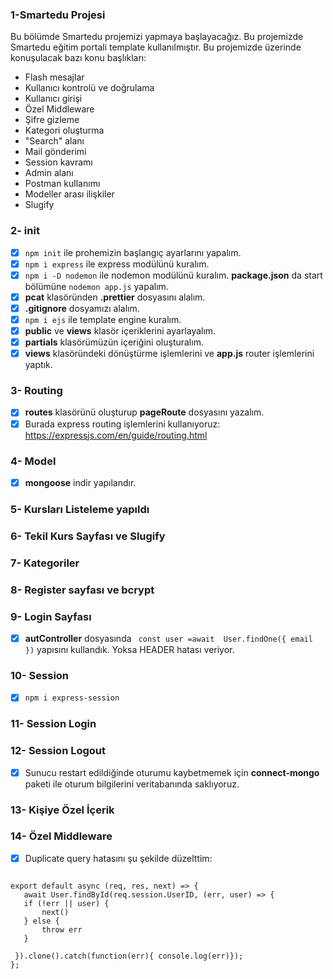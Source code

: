 ### 1-Smartedu Projesi
Bu bölümde Smartedu projemizi yapmaya başlayacağız. Bu projemizde Smartedu eğitim portali template kullanılmıştır. Bu projemizde üzerinde konuşulacak bazı konu başlıkları:

* Flash mesajlar
* Kullanıcı kontrolü ve doğrulama
* Kullanıcı girişi
* Özel Middleware
* Şifre gizleme
* Kategori oluşturma
* "Search" alanı
* Mail gönderimi
* Session kavramı
* Admin alanı
* Postman kullanımı
* Modeller arası ilişkiler
* Slugify

### 2- init

- [x] `npm init` ile prohemizin başlangıç ayarlarını yapalım.
- [x] `npm i express` ile express modülünü kuralım.
- [x] `npm i -D nodemon` ile nodemon modülünü kuralım. **package.json** da start bölümüne `nodemon app.js` yapalım.
- [x] **pcat** klasöründen **.prettier** dosyasını alalım.
- [x] **.gitignore** dosyamızı alalım.
- [x] `npm i ejs` ile template engine kuralım.
- [x] **public** ve **views** klasör içeriklerini ayarlayalım.
- [x] **partials** klasörümüzün içeriğini oluşturalım.
- [x] **views** klasöründeki dönüştürme işlemlerini ve **app.js** router işlemlerini yaptık.

### 3- Routing
- [x] **routes** klasörünü oluşturup **pageRoute** dosyasını yazalım.
- [x] Burada express routing işlemlerini kullanıyoruz: https://expressjs.com/en/guide/routing.html

### 4- Model
- [x] **mongoose** indir yapılandır.
### 5- Kursları Listeleme yapıldı
### 6- Tekil Kurs Sayfası ve Slugify
### 7- Kategoriler 
### 8- Register sayfası ve bcrypt
### 9- Login Sayfası
- [x] **autController** dosyasında ` const user =await  User.findOne({ email })` yapısını kullandık. Yoksa HEADER hatası veriyor.
### 10- Session
- [x] `npm i express-session`
### 11- Session Login
### 12- Session Logout
- [x] Sunucu restart edildiğinde oturumu kaybetmemek için **connect-mongo** paketi ile oturum bilgilerini veritabanında saklıyoruz.
### 13- Kişiye Özel İçerik
### 14- Özel Middleware

- [x] Duplicate query hatasını şu şekilde düzelttim:
```

export default async (req, res, next) => {
   await User.findById(req.session.UserID, (err, user) => {
   if (!err || user) {
       next()
   } else {
       throw err
   }
  
 }).clone().catch(function(err){ console.log(err)});
};

 ```

